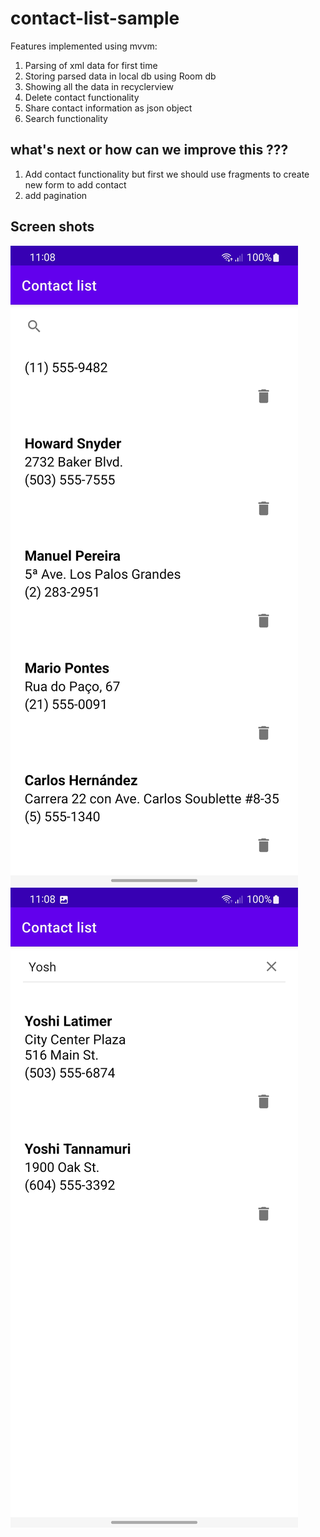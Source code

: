 # contact-list-sample
Features implemented using mvvm:
1. Parsing of xml data for first time
2. Storing parsed data in local db using Room db
3. Showing all the data in recyclerview 
4. Delete contact functionality
5. Share contact information as json object
6. Search functionality


## what's next or how can we improve this ??? 

1. Add contact functionality but first we should use fragments to create new form to add contact
2. add pagination

## Screen shots
![screenshot1](https://github.com/ahsanbhatti49/contact-list-sample/blob/main/screenshot_1.jpg?raw=true "screenshot1")
![screenshot2](https://github.com/ahsanbhatti49/contact-list-sample/blob/main/screenshot_2.jpg?raw=true "screenshot2")


